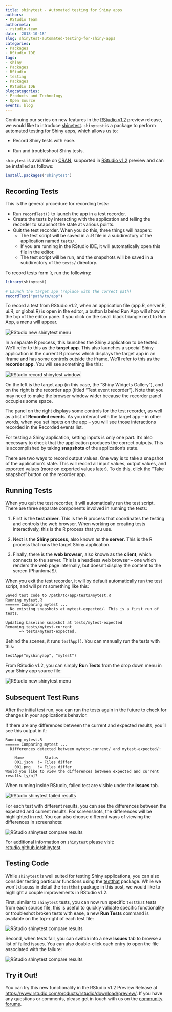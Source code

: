 ```yaml
---
title: shinytest - Automated testing for Shiny apps
authors: 
- RStudio Team
authormeta: 
- rstudio-team
date: '2018-10-18'
slug: shinytest-automated-testing-for-shiny-apps
categories:
- Packages
- RStudio IDE
tags:
- shiny
- Packages
- RStudio
- testing
- Packages
- RStudio IDE
blogcategories:
- Products and Technology
- Open Source
events: blog
---
```



Continuing our series on new features in the [RStudio v1.2](https://www.rstudio.com/products/rstudio/download/preview/) preview release, we would like to introduce [shinytest](https://rstudio.github.io/shinytest/). `shinytest` is a package to perform automated testing for Shiny apps, which allows us to:

  - Record Shiny tests with ease.

  - Run and troubleshoot Shiny tests.

`shinytest` is available on [CRAN](https://cran.r-project.org/package=shinytest), supported in [RStudio v1.2](https://www.rstudio.com/products/rstudio/download/preview/) preview and can be installed as follows:

```r
install.packages("shinytest")
```

<img src="2018-10-18-rstudio-record-shinytest.png" alt="RStudio shinytest compare results" style="display: none"/>

## Recording Tests

This is the general procedure for recording tests:

 - Run `recordTest()` to launch the app in a test recorder.
 - Create the tests by interacting with the application and telling the recorder to snapshot the state at various points.
 - Quit the test recorder. When you do this, three things will happen:
   - The test script will be saved in a .R file in a subdirectory of the application named `tests/`.
   - If you are running in the RStudio IDE, it will automatically open this file in the editor.
   - The test script will be run, and the snapshots will be saved in a subdirectory of the `tests/` directory.

To record tests form `R`, run the following:

```r
library(shinytest)

# Launch the target app (replace with the correct path)
recordTest("path/to/app")
```

To record a test from RStudio v1.2, when an application file (app.R, server.R, ui.R, or global.R) is open in the editor, a button labeled Run App will show at the top of the editor pane. If you click on the small black triangle next to Run App, a menu will appear.

<img src="2018-10-18-rstudio-new-shinytest.png" alt="RStudio new shinytest menu" style="border: solid 1px #DDD; max-width: 600px"/>

In a separate R process, this launches the Shiny application to be tested. We’ll refer to this as the **target app**. This also launches a special Shiny application in the current R process which displays the target app in an iframe and has some controls outside the iframe. We’ll refer to this as the **recorder app**. You will see something like this:

<img src="2018-10-18-rstudio-record-shinytest.png" alt="RStudio record shinytest window" style="border: solid 1px #DDD"/>

On the left is the target app (in this case, the “Shiny Widgets Gallery”), and on the right is the recorder app (titled “Test event recorder”). Note that you may need to make the browser window wider because the recorder panel occupies some space.

The panel on the right displays some controls for the test recorder, as well as a list of **Recorded events**. As you interact with the target app – in other words, when you set inputs on the app – you will see those interactions recorded in the Recorded events list.

For testing a Shiny application, setting inputs is only one part. It’s also necessary to check that the application produces the correct outputs. This is accomplished by taking **snapshots** of the application’s state.

There are two ways to record output values. One way is to take a snapshot of the application’s state. This will record all input values, output values, and exported values (more on exported values later). To do this, click the “Take snapshot” button on the recorder app.

## Running Tests

When you quit the test recorder, it will automatically run the test script. There are three separate components involved in running the tests:

 1. First is the **test driver**. This is the R process that coordinates the testing and controls the web browser. When working on creating tests interactively, this is the R process that you use.

 2. Next is the **Shiny process**, also known as the **server**. This is the R process that runs the target Shiny application.

 3. Finally, there is the **web browser**, also known as the **client**, which connects to the server. This is a headless web browser – one which renders the web page internally, but doesn’t display the content to the screen (PhantomJS).

When you exit the test recorder, it will by default automatically run the test script, and will print something like this:

```
Saved test code to /path/to/app/tests/mytest.R
Running mytest.R 
====== Comparing mytest ...
  No existing snapshots at mytest-expected/. This is a first run of tests.

Updating baseline snapshot at tests/mytest-expected
Renaming tests/mytest-current
      => tests/mytest-expected.
```

Behind the scenes, it runs `testApp()`. You can manually run the tests with this:

```
testApp("myshinyapp", "mytest")
```

From RStudio v1.2, you can simply **Run Tests** from the drop down menu in your Shiny app source file:

<img src="2018-10-18-rstudio-run-shinytest.png" alt="RStudio new shinytest menu" style="border: solid 1px #DDD; max-width: 600px"/>

## Subsequent Test Runs

After the initial test run, you can run the tests again in the future to check for changes in your application’s behavior.

If there are any differences between the current and expected results, you’ll see this output in `R`:

```
Running mytest.R 
====== Comparing mytest ...
  Differences detected between mytest-current/ and mytest-expected/:

    Name         Status      
    001.json  != Files differ
    001.png   != Files differ
Would you like to view the differences between expected and current results [y/n]? 
```

When running inside RStudio, failed test are visible under the **issues** tab.

<img src="2018-10-18-rstudio-shinytest-failed.png" alt="RStudio shinytest failed results" style="border: solid 1px #DDD; max-width: 600px"/>

For each test with different results, you can see the differences between the expected and current results. For screenshots, the differences will be highlighted in red. You can also choose different ways of viewing the differences in screenshots:

<img src="2018-10-18-rstudio-shinytest-compare.png" alt="RStudio shinytest compare results" style="border: none"/>

For additional information on `shinytest` please visit: [rstudio.github.io/shinytest](https://rstudio.github.io/shinytest).

## Testing Code

While `shinytest` is well suited for testing Shiny applications, you can also consider testing particular functions using the [testthat](https://github.com/r-lib/testthat) package. While we won't discuss in detail the `testthat` package in this post, we would like to highlight a couple improvements in RStudio v1.2.

First, similar to `shinytest` tests, you can now run specific `testthat` tests from each source file, this is useful to quickly validate specific functionality or troubleshot broken tests with ease, a new **Run Tests** command is available on the top-right of each test file:

<img src="2018-10-18-rstudio-testthat-run.png" alt="RStudio shinytest compare results" style="border: none; max-width: 600px"/>

Second, when tests fail, you can switch into a new **Issues** tab to browse a list of failed issues. You can also double-click each entry to open the file associated with the failure:

<img src="2018-10-18-rstudio-testthat-results.png" alt="RStudio shinytest compare results" style="border: none; max-width: 600px"/>

## Try it Out!

You can try this new functionality in the RStudio v1.2 Preview Release at <https://www.rstudio.com/products/rstudio/download/preview/>. If you have any questions or comments, please get in touch with us on the [community forums](https://community.rstudio.com/c/rstudio-ide).

